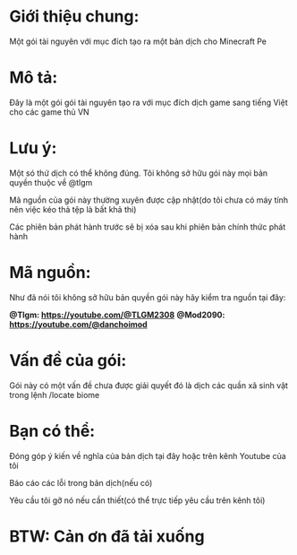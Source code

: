 # Giới thiệu chung:
Một gói tài nguyên với mục đích tạo ra một bản dịch cho Minecraft Pe
# Mô tả:
Đây là một gói gói tài nguyên tạo ra với mục đích dịch game sang tiếng Việt cho các game thủ VN
# Lưu ý:
Một só thứ dịch có thể không đúng.
Tôi không sở hữu gói này mọi bản quyền thuộc về @tlgm

Mã nguồn của gói này thường xuyên được cập nhật(do tôi chưa có máy tính nên việc kéo thả tệp là bất khả thi)

Các phiên bản phát hành trước sẽ bị xóa sau khi phiên bản chính thức phát hành
# Mã nguồn:
Như đã nói tôi không sở hữu bản quyền gói này hãy kiểm tra nguồn tại đây:

**@Tlgm: https://youtube.com/@TLGM2308**
**@Mod2090: https://youtube.com/@danchoimod**
# Vấn đề của gói:
Gói này có một vấn đề chưa được giải quyết đó là dịch các quần xã sinh vật trong lệnh /locate biome
# Bạn có thể:
Đóng góp ý kiến về nghĩa của bản dịch tại đây hoặc trên kênh Youtube của tôi

Báo cáo các lỗi trong bản dịch(nếu có)

Yêu cầu tôi gỡ nó nếu cần thiết(có thể trực tiếp yêu cầu trên kênh tôi)
# BTW: Cản ơn đã tải xuống
